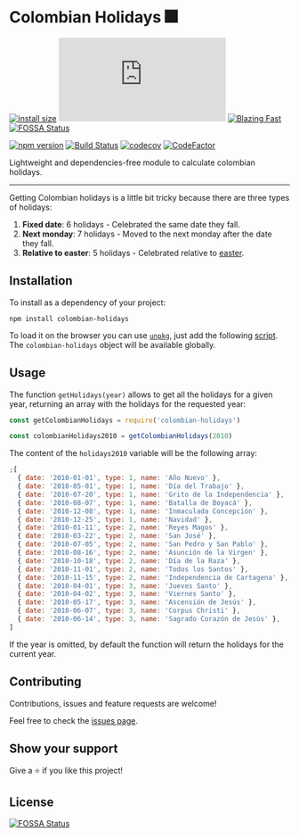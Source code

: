 # Colombian Holidays 🎆

[![install size](https://packagephobia.now.sh/badge?p=colombian-holidays)](https://packagephobia.now.sh/result?p=colombian-holidays)
[![gzip size](https://img.badgesize.io/https://unpkg.com/colombian-holidays/dist/colombian-holidays.js?compression=gzip)](https://unpkg.com/colombian-holidays/dist/colombian-holidays.js)
[![Blazing Fast](https://img.shields.io/badge/speed-blazing%20%F0%9F%94%A5-brightgreen.svg?style=flat-square)](https://twitter.com/acdlite/status/974390255393505280)
[![FOSSA Status](https://app.fossa.io/api/projects/git%2Bgithub.com%2FMauricioRobayo%2Fcolombian-holidays.svg?type=shield)](https://app.fossa.io/projects/git%2Bgithub.com%2FMauricioRobayo%2Fcolombian-holidays?ref=badge_shield)

[![npm version](https://badge.fury.io/js/colombian-holidays.svg)](https://badge.fury.io/js/colombian-holidays)
[![Build Status](https://github.com/MauricioRobayo/colombian-holidays/workflows/Build%20and%20Release/badge.svg)](https://github.com/MauricioRobayo/colombian-holidays/actions?query=workflow%3A%22Build+and+Release%22)
[![codecov](https://codecov.io/gh/MauricioRobayo/colombian-holidays/branch/master/graph/badge.svg)](https://codecov.io/gh/MauricioRobayo/colombian-holidays)
[![CodeFactor](https://www.codefactor.io/repository/github/mauriciorobayo/colombian-holidays/badge)](https://www.codefactor.io/repository/github/mauriciorobayo/colombian-holidays)

Lightweight and dependencies-free module to calculate colombian holidays.

---

Getting Colombian holidays is a little bit tricky because there are three types of holidays:

1. **Fixed date**: 6 holidays - Celebrated the same date they fall.
2. **Next monday**: 7 holidays - Moved to the next monday after the date they fall.
3. **Relative to easter**: 5 holidays - Celebrated relative to [easter](https://en.wikipedia.org/wiki/Easter).

## Installation

To install as a dependency of your project:

```shell
npm install colombian-holidays
```

To load it on the browser you can use [`unpkg`](http://unpkg.org/), just add the following [script](https://unpkg.com/colombian-holidays/dist/colombian-holidays.js). The `colombian-holidays` object will be available globally.

## Usage

The function `getHolidays(year)` allows to get all the holidays for a given year, returning an array with the holidays for the requested year:

```js
const getColombianHolidays = require('colombian-holidays')

const colombianHolidays2010 = getColombianHolidays(2010)
```

The content of the `holidays2010` variable will be the following array:

```js
;[
  { date: '2010-01-01', type: 1, name: 'Año Nuevo' },
  { date: '2010-05-01', type: 1, name: 'Día del Trabajo' },
  { date: '2010-07-20', type: 1, name: 'Grito de la Independencia' },
  { date: '2010-08-07', type: 1, name: 'Batalla de Boyacá' },
  { date: '2010-12-08', type: 1, name: 'Inmaculada Concepción' },
  { date: '2010-12-25', type: 1, name: 'Navidad' },
  { date: '2010-01-11', type: 2, name: 'Reyes Magos' },
  { date: '2010-03-22', type: 2, name: 'San José' },
  { date: '2010-07-05', type: 2, name: 'San Pedro y San Pablo' },
  { date: '2010-08-16', type: 2, name: 'Asunción de la Virgen' },
  { date: '2010-10-18', type: 2, name: 'Día de la Raza' },
  { date: '2010-11-01', type: 2, name: 'Todos los Santos' },
  { date: '2010-11-15', type: 2, name: 'Independencia de Cartagena' },
  { date: '2010-04-01', type: 3, name: 'Jueves Santo' },
  { date: '2010-04-02', type: 3, name: 'Viernes Santo' },
  { date: '2010-05-17', type: 3, name: 'Ascensión de Jesús' },
  { date: '2010-06-07', type: 3, name: 'Corpus Christi' },
  { date: '2010-06-14', type: 3, name: 'Sagrado Corazón de Jesús' },
]
```

If the year is omitted, by default the function will return the holidays for the current year.

## Contributing

Contributions, issues and feature requests are welcome!

Feel free to check the [issues page](issues/).

## Show your support

Give a ⭐️ if you like this project!

## License

[![FOSSA Status](https://app.fossa.com/api/projects/git%2Bgithub.com%2FMauricioRobayo%2Fcolombian-holidays.svg?type=large)](https://app.fossa.com/projects/git%2Bgithub.com%2FMauricioRobayo%2Fcolombian-holidays?ref=badge_large)
